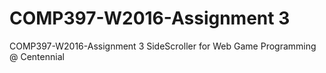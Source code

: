 # COMP397-W2016-Assignment 3

COMP397-W2016-Assignment 3 SideScroller for Web Game Programming @ Centennial

